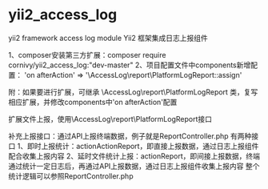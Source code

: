 # yii2_access_log
yii2 framework access log module
Yii2 框架集成日志上报组件

1、composer安装第三方扩展：composer require cornivy/yii2_access_log:"dev-master"
2、项目配置文件中components新增配置： 'on afterAction' => '\AccessLog\report\PlatformLogReport::assign'

附：如果要进行扩展，可继承	\AccessLog\report\PlatformLogReport 类，复写相应扩展，并修改components中'on afterAction'配置

扩展文件上报，使用\AccessLog\report\PlatformLogReport接口

补充上报接口：通过API上报终端数据，例子就是ReportController.php 有两种接口
1、即时上报统计：actionActionReport，即直接上报数据，通过日志上报组件配合收集上报内容 
2、延时文件统计上报：actionReport，即间接上报数据，终端通过统计一定日志后，再通过API上报数据，通过日志上报组件收集上报内容
整个统计逻辑可以参照ReportController.php


